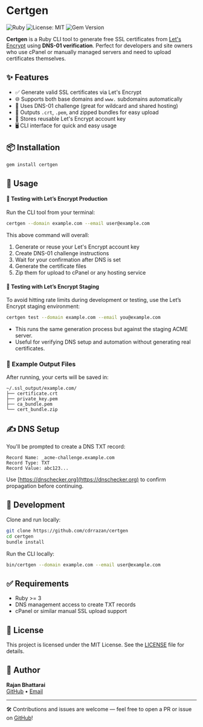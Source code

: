 # Certgen

![Ruby](https://img.shields.io/badge/Ruby-3.1%2B-red)
![License: MIT](https://img.shields.io/badge/License-MIT-yellow.svg)
![Gem Version](https://img.shields.io/gem/v/certgen)

**Certgen** is a Ruby CLI tool to generate free SSL certificates from [Let's Encrypt](https://letsencrypt.org) using **DNS-01 verification**. Perfect for developers and site owners who use cPanel or manually managed servers and need to upload certificates themselves.

## ✨ Features

- ✅ Generate valid SSL certificates via Let's Encrypt
- 🌐 Supports both base domains and `www.` subdomains automatically
- 🔐 Uses DNS-01 challenge (great for wildcard and shared hosting)
- 📁 Outputs `.crt`, `.pem`, and zipped bundles for easy upload
- 🔄 Stores reusable Let's Encrypt account key
- 🖥️ CLI interface for quick and easy usage

## 📦 Installation

```bash
gem install certgen
```

## 🚀 Usage

#### 🔧 Testing with Let’s Encrypt Production
Run the CLI tool from your terminal:

```bash
certgen --domain example.com --email user@example.com
```
This above command will overall:
1. Generate or reuse your Let's Encrypt account key
2. Create DNS-01 challenge instructions
3. Wait for your confirmation after DNS is set
4. Generate the certificate files
5. Zip them for upload to cPanel or any hosting service

#### 🔧 Testing with Let’s Encrypt Staging

To avoid hitting rate limits during development or testing, use the Let’s Encrypt staging environment:

```bash
certgen test --domain example.com --email you@example.com
```

- This runs the same generation process but against the staging ACME server.
- Useful for verifying DNS setup and automation without generating real certificates.

### 🔄 Example Output Files

After running, your certs will be saved in:

```
~/.ssl_output/example.com/
├── certificate.crt
├── private_key.pem
├── ca_bundle.pem
└── cert_bundle.zip
```

## ✍️ DNS Setup

You'll be prompted to create a DNS TXT record:

```text
Record Name: _acme-challenge.example.com
Record Type: TXT
Record Value: abc123...
```

Use [https://dnschecker.org](https://dnschecker.org) to confirm propagation before continuing.

## 🔧 Development

Clone and run locally:

```bash
git clone https://github.com/cdrrazan/certgen
cd certgen
bundle install
```

Run the CLI locally:

```bash
bin/certgen --domain example.com --email user@example.com
```

## ✅ Requirements

- Ruby >= 3
- DNS management access to create TXT records
- cPanel or similar manual SSL upload support

## 📄 License

This project is licensed under the MIT License. See the [LICENSE](https://github.com/cdrrazan/certgen/blob/main/LICENSE) file for details.

## 🙌 Author

**Rajan Bhattarai**  
[GitHub](https://github.com/cdrrazan) • [Email](mailto:cdrrazan@gmail.com)

---

🛠 Contributions and issues are welcome — feel free to open a PR or issue on [GitHub](https://github.com/cdrrazan/certgen)!
